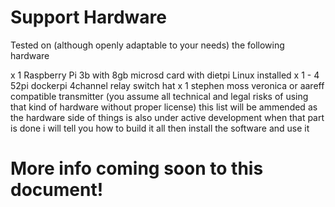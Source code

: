 # Support Hardware
Tested on (although openly adaptable to your needs) the following hardware

x 1 Raspberry Pi 3b with 8gb microsd card with dietpi Linux installed
x 1 - 4 52pi dockerpi 4channel relay switch hat
x 1 stephen moss veronica or aareff compatible transmitter (you assume all technical and legal risks of using that kind of hardware without proper license)
this list will be ammended as the hardware side of things is also under active development
when that part is done i will tell you how to build it all then install the software and use it

# More info coming soon to this document!
